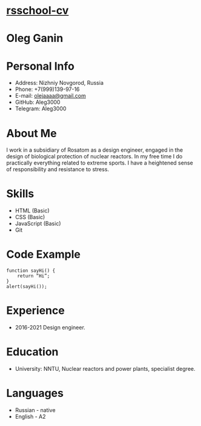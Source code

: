 # [rsschool-cv](https://github.com/Aleg3000/rsschool-cv)
# Oleg Ganin
# Personal Info
* Address: Nizhniy Novgorod, Russia
* Phone: +7(999)139-97-16
* E-mail: olejaaaa@gmail.com
* GitHub: Aleg3000
* Telegram: Aleg3000
# About Me
I work in a subsidiary of Rosatom as a design engineer, engaged in the design of biological protection of nuclear reactors. In my free time I do practically everything related to extreme sports. I have a heightened sense of responsibility and resistance to stress.
# Skills
* HTML (Basic)
* CSS (Basic)
* JavaScript (Basic)
* Git
# Code Example
```
function sayHi() {
	return “Hi”;
}
alert(sayHi());
```
# Experience
* 2016-2021 Design engineer. 
# Education
* University: NNTU, Nuclear reactors and power plants, specialist degree.
# Languages
* Russian - native
* English - A2
